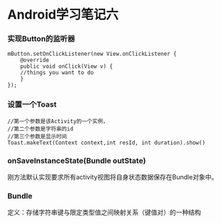 # Android学习笔记六
### 实现Button的监听器

```
mButton.setOnClickListener(new View.onClickListener {
	@override
	public void onClick(View v) {
	//things you want to do 
	}
});
```

### 设置一个Toast

```
//第一个参数是该Activity的一个实例，
//第二个参数是字符串的id
//第三个参数是显示时间
Toast.makeText(Context context,int resId, int duration).show() 
```

### onSaveInstanceState(Bundle outState)
刚方法默认实现要求所有activity视图将自身状态数据保存在Bundle对象中。
### Bundle
定义：存储字符串键与限定类型值之间映射关系（键值对）的一种结构
